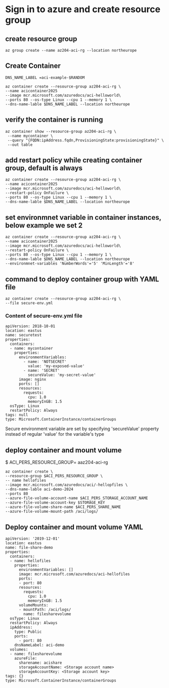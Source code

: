 # Sign in to azure and create resource group

## create resource group

`az group create --name az204-aci-rg --location northeurope`

## Create Container

`DNS_NAME_LABEL =aci-example-$RANDOM
`

```
az container create --resource-group az204-aci-rg \
--name acicontainer2025
--image mcr.microsoft.com/azuredocs/aci-helloworld\
--ports 80 --os-type Linux --cpu 1 --memory 1 \
--dns-name-lable $DNS_NAME_LABEL --location northeurope
```

## verify the container is running

```
az container show --resource-group az204-aci-rg \
 --name mycontainer \
 --query "{FQDN:ipAddress.fqdn,ProvisioningState:provisioningState}" \
 --out table
```

## add restart policy while creating container group, default is always

```
az container create --resource-group az204-aci-rg \
--name acicontainer2025
--image mcr.microsoft.com/azuredocs/aci-helloworld\
--restart-policy OnFailure \
--ports 80 --os-type Linux --cpu 1 --memory 1 \
--dns-name-lable $DNS_NAME_LABEL --location northeurope
```

## set environmnet variable in container instances, below example we set 2

```
az container create --resource-group az204-aci-rg \
--name acicontainer2025
--image mcr.microsoft.com/azuredocs/aci-helloworld\
--restart-policy OnFailure \
--ports 80 --os-type Linux --cpu 1 --memory 1 \
--dns-name-lable $DNS_NAME_LABEL --location northeurope
--environmnet-variables 'NumberWords'='5' 'MinLength'='8'
```

## command to deploy container group with YAML file

```
az container create --resource-group az204-aci-rg \
--file secure-env.yml
```

### Content of secure-env.yml file

```
apiVersion: 2018-10-01
location: eastus
name: securetest
properties:
  containers:
  - name: mycontainer
    properties:
      environmentVariables:
        - name: 'NOTSECRET'
          value: 'my-exposed-value'
        - name: 'SECRET'
          secureValue: 'my-secret-value'
      image: nginx
      ports: []
      resources:
        requests:
          cpu: 1.0
          memoryInGB: 1.5
  osType: Linux
  restartPolicy: Always
tags: null
type: Microsoft.ContainerInstance/containerGroups
```

Secure environment variable are set by specifying 'secureValue' property instead of regular 'value' for the variable's type

## deploy container and mount volume

$ ACI_PERS_RESOURCE_GROUP= aaz204-aci-rg

```
az container create \
--resource-group $ACI_PERS_RESOURCE_GROUP \
-- name hellofiles
--image mcr.microsoft.com/azuredocs/aci/-hellopfiles \
--dns-name-lable aci-demo-2024
--ports 80
--azure-file-volume-account-name $ACI_PERS_STORAGE_ACCOUNT_NAME
--azure-file-volume-account-key $STORAGE_KEY
--azure-file-volume-share-name $ACI_PERS_SHARE_NAME
--azure-file-volume-mount-path /aci/logs/

```

## Deploy container and mount volume YAML

```
apiVersion: '2019-12-01'
location: eastus
name: file-share-demo
properties:
  containers:
  - name: hellofiles
    properties:
      environmentVariables: []
      image: mcr.microsoft.com/azuredocs/aci-hellofiles
      ports:
      - port: 80
      resources:
        requests:
          cpu: 1.0
          memoryInGB: 1.5
      volumeMounts:
      - mountPath: /aci/logs/
        name: filesharevolume
  osType: Linux
  restartPolicy: Always
  ipAddress:
    type: Public
    ports:
      - port: 80
    dnsNameLabel: aci-demo
  volumes:
  - name: filesharevolume
    azureFile:
      sharename: acishare
      storageAccountName: <Storage account name>
      storageAccountKey: <Storage account key>
tags: {}
type: Microsoft.ContainerInstance/containerGroups
```
